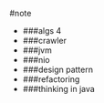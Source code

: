 #note
* ###algs 4
* ###crawler
* ###jvm
* ###nio
* ###design pattern
* ###refactoring
* ###thinking in java